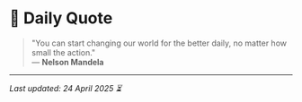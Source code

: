 # 📜 Daily Quote

> "You can start changing our world for the better daily, no matter how small the action."  
> — **Nelson Mandela**

---

_Last updated: 24 April 2025 ⏳_
